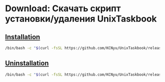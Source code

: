 # Download: Скачать скрипт установки/удаления UnixTaskbook

## [Installation](https://github.com/KCNyu/UnixTaskbook/releases/download/v1.0.0/install.sh)

```bash
/bin/bash -c "$(curl -fsSL https://github.com/KCNyu/UnixTaskbook/releases/download/v1.0.0/install.sh)"
```

## [Uninstallation](https://github.com/KCNyu/UnixTaskbook/releases/download/v1.0.0/uninstall.sh)

```bash
/bin/bash -c "$(curl -fsSL https://github.com/KCNyu/UnixTaskbook/releases/download/v1.0.0/uninstall.sh)"
```